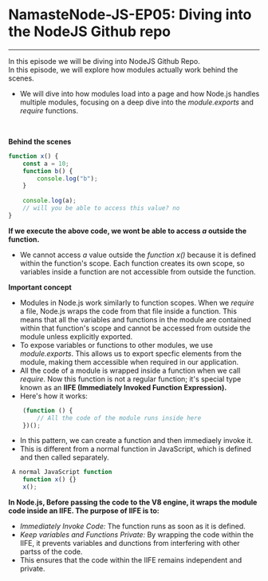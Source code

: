 # NamasteNode-JS-EP05: Diving into the NodeJS Github repo
----------------------------------------------------------------
In this episode we will be diving into NodeJS Github Repo.
<br>
In this episode, we will explore how modules actually work behind the scenes.

- We will dive into how modules load into a page and how Node.js handles multiple modules, focusing on a deep dive into the *module.exports* and *require* functions. 
<br>

**Behind the scenes**

```javascript
function x() {
    const a = 10;
    function b() {
        console.log("b");
    }
    
    console.log(a);
    // will you be able to access this value? no 
}
```

**If we execute the above code, we wont be able to access *a* outside the function.**

- We cannot access *a* value outside the *function x()* because it is defined within the function's scope. Each function creates its own scope, so variables inside a function are not accessible from outside the function.
  
**Important concept**
- Modules in Node.js work similarly to function scopes. When we *require* a file, Node.js wraps the code from that file inside a function. This means that all the variables and functions in the module are contained within that function's scope and cannot be accessed from outside the module unless explicitly exported. 
- To expose variables or functions to other modules, we use *module.exports*. This allows us to export specfic elements from the module, making them accessible when required in our application.
- All the code of a module is wrapped inside a function when we call *require*. Now this function is not a regular function; it's special type known as an **IIFE (Immediately Invoked Function Expression).**
- Here's how it works: 

```javascript
    (function () {
        // All the code of the module runs inside here
    })();
```    
- In this pattern, we can create a function and then immediaely invoke it.
- This is different from a normal function in JavaScript, which is defined and then called separately.
  
```javascript
 A normal JavaScript function
    function x() {}
    x();
```   

**In Node.js, Before passing the code to the V8 engine, it wraps the module code inside an IIFE. The purpose of IIFE is to:**
- *Immediately Invoke Code:* The function runs as soon as it is defined.
- *Keep variables and Functions Private:* By wrapping the code within the IIFE, it prevents variables and dunctions from interfering with other partss of the code.
- This ensures that the code within the IIFE remains independent and private.
